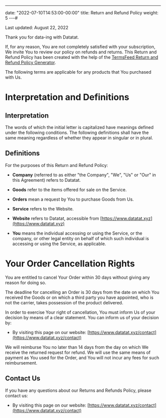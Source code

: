 ---
date: "2022-07-10T14:53:00-00:00"
title: Return and Refund Policy
weight: 5
---# 

Last updated: August 22, 2022


Thank you for data-ing with Datatat.


If, for any reason, You are not completely satisfied with your subscription, We invite You to review our policy on refunds and returns. This Return and Refund Policy has been created with the help of the [TermsFeed Return and Refund Policy Generator](https://www.termsfeed.com/return-refund-policy-generator/).

The following terms are applicable for any products that You purchased with Us.

# Interpretation and Definitions

## Interpretation

The words of which the initial letter is capitalized have meanings defined under the following conditions. The following definitions shall have the same meaning regardless of whether they appear in singular or in plural.

## Definitions

For the purposes of this Return and Refund Policy:

- __Company__ (referred to as either "the Company", "We", "Us" or "Our" in this Agreement) refers to Datatat.
- __Goods__ refer to the items offered for sale on the Service.
- __Orders__ mean a request by You to purchase Goods from Us.

- __Service__ refers to the Website.

- __Website__ refers to Datatat, accessible from [https://www.datatat.xyz](https://www.datatat.xyz)
- __You__ means the individual accessing or using the Service, or the company, or other legal entity on behalf of which such individual is accessing or using the Service, as applicable.

# Your Order Cancellation Rights

You are entitled to cancel Your Order within 30 days without giving any reason for doing so.

The deadline for cancelling an Order is 30 days from the date on which You received the Goods or on which a third party you have appointed, who is not the carrier, takes possession of the product delivered.

In order to exercise Your right of cancellation, You must inform Us of your decision by means of a clear statement. You can inform us of your decision by:

- By visiting this page on our website: [https://www.datatat.xyz/contact](https://www.datatat.xyz/contact)

We will reimburse You no later than 14 days from the day on which We receive the returned request for refund. We will use the same means of payment as You used for the Order, and You will not incur any fees for such reimbursement.


## Contact Us

If you have any questions about our Returns and Refunds Policy, please contact us:

- By visiting this page on our website: [https://www.datatat.xyz/contact](https://www.datatat.xyz/contact)